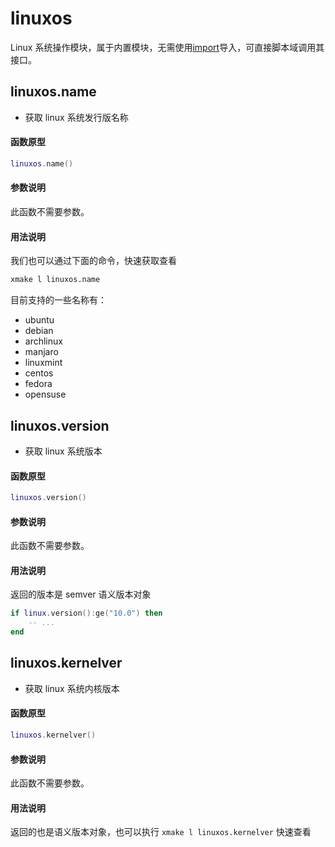 
# linuxos

Linux 系统操作模块，属于内置模块，无需使用[import](/zh/api/scripts/builtin-modules/import)导入，可直接脚本域调用其接口。

## linuxos.name

- 获取 linux 系统发行版名称

#### 函数原型

```lua
linuxos.name()
```

#### 参数说明

此函数不需要参数。

#### 用法说明

我们也可以通过下面的命令，快速获取查看

```sh
xmake l linuxos.name
```

目前支持的一些名称有：

- ubuntu
- debian
- archlinux
- manjaro
- linuxmint
- centos
- fedora
- opensuse

## linuxos.version

- 获取 linux 系统版本

#### 函数原型

```lua
linuxos.version()
```

#### 参数说明

此函数不需要参数。

#### 用法说明

返回的版本是 semver 语义版本对象

```lua
if linux.version():ge("10.0") then
    -- ...
end
```

## linuxos.kernelver

- 获取 linux 系统内核版本

#### 函数原型

```lua
linuxos.kernelver()
```

#### 参数说明

此函数不需要参数。

#### 用法说明

返回的也是语义版本对象，也可以执行 `xmake l linuxos.kernelver` 快速查看
